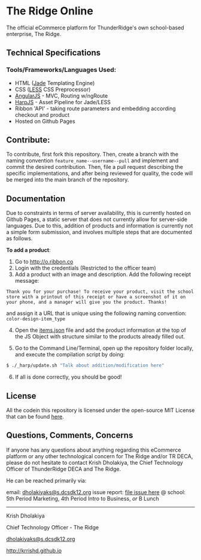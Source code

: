 # The Ridge Online

The official eCommerce platform for ThunderRidge's own school-based enterprise, The Ridge.

## Technical Specifications

### Tools/Frameworks/Languages Used:

* HTML ([Jade](http://jade-lang.com) Templating Engine)
* CSS ([LESS](http://lesscss.org) CSS Preprocessor)
* [AngularJS](http://angularjs.org) - MVC, Routing w/ngRoute
* [HarpJS](http://harpjs.com) - Asset Pipeline for Jade/LESS
* Ribbon 'API' - taking route parameters and embedding according checkout and product
* Hosted on Github Pages

## Contribute:

To contribute, first fork this repository. Then, create a branch with the naming convention ```feature_name--username--pull``` and implement and commit the desired contribution. Then, file a pull request describing the specific implementations, and after being reviewed for quality, the code will be merged into the main branch of the repository.

## Documentation

Due to constraints in terms of server availability, this is currently hosted on Github Pages, a static server that does not currently allow for server-side languages. Due to this, addition of products and information is currently not a simple form submission, and involves multiple steps that are documented as follows.

**To add a product**:

1. Go to http://o.ribbon.co
2. Login with the credentials (Restricted to the officer team)
3. Add a product with an image and description. Add the following receipt message:

```
Thank you for your purchase! To receive your product, visit the school store with a printout of this receipt or have a screenshot of it on your phone, and a manager will give you the product. Thanks!
```
and assign it a URL that is unique using the following naming convention: ```color-design-item_type```

4. Open the [items.json](_harp/items.json) file and add the product information at the top of the JS Object with structure similar to the products already filled out.

5. Go to the Command Line/Terminal, open up the repository folder locally, and execute the compilation script by doing:

```bash
$ ./_harp/update.sh "Talk about addition/modification here"
```

6. If all is done correctly, you should be good!

## License

All the codein this repository is licensed under the open-source MIT License that can be found [here](LICENSE).

## Questions, Comments, Concerns

If anyone has any questions about anything regarding this eCommerce platform or any other technological concern for The Ridge and/or TR DECA, please do not hesitate to contact Krish Dholakiya, the Chief Technology Officer of ThunderRidge DECA and The Ridge.

He can be reached primarily via:

email: dholakiyaks@s.dcsdk12.org
issue report: [file issue here](https://github.com/TRHS-DECA/the-ridge/issues)
@ school: 5th Period Marketing, 4th Period Intro to Business, *or* B Lunch

---

Krish Dholakiya

Chief Technology Officer - The Ridge

dholakiyaks@s.dcsdk12.org

http://krrishd.github.io